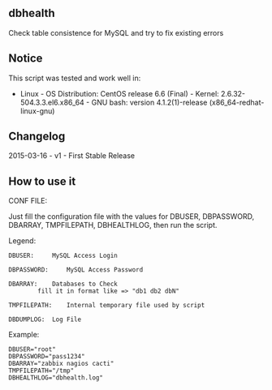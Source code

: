 dbhealth
--------------------------------------------------------------------------------

Check table consistence for MySQL and try to fix existing errors

Notice
--------------------------------------------------------------------------------

This script was tested and work well in:

* Linux
        - OS Distribution: CentOS release 6.6 (Final)
        - Kernel: 2.6.32-504.3.3.el6.x86_64
        - GNU bash: version 4.1.2(1)-release (x86_64-redhat-linux-gnu)

Changelog
--------------------------------------------------------------------------------

2015-03-16      - v1    - First Stable Release

How to use it
--------------------------------------------------------------------------------

CONF FILE:

Just  fill  the  configuration  file  with  the  values  for DBUSER, DBPASSWORD,
DBARRAY, TMPFILEPATH, DBHEALTHLOG, then run the script.

Legend:

	DBUSER:		MySQL Access Login
        
	DBPASSWORD:     MySQL Access Password
        
	DBARRAY:	Databases to Check
			fill it in format like => "db1 db2 dbN"
                                        
	TMPFILEPATH:	Internal temporary file used by script
        
	DBDUMPLOG:	Log File

Example:

	DBUSER="root"
	DBPASSWORD="pass1234"
	DBARRAY="zabbix nagios cacti"
	TMPFILEPATH="/tmp"
	DBHEALTHLOG="dbhealth.log"
